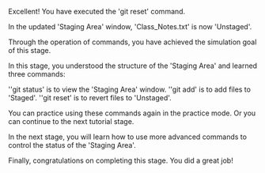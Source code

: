 Excellent! 
You have executed the 'git reset' command.

In the updated 'Staging Area' window, 
'Class_Notes.txt' is now 'Unstaged'.

Through the operation of commands, 
you have achieved the simulation goal of this stage. 

In this stage, you understood the structure of the 'Staging Area'
and learned three commands:

''git status' is to view the 'Staging Area' window.
''git add' is to add files to 'Staged'.
''git reset' is to revert files to 'Unstaged'.

You can practice using these commands again in the practice mode.
Or you can continue to the next tutorial stage. 

In the next stage, you will learn how to use more advanced commands
to control the status of the 'Staging Area'.

Finally, congratulations on completing this stage. 
You did a great job!